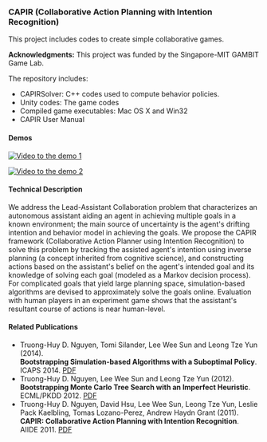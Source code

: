 ### CAPIR (Collaborative Action Planning with Intention Recognition)

This project includes codes to create simple collaborative games. 

**Acknowledgments:** This project was funded by the Singapore-MIT GAMBIT Game Lab.

The repository includes:
* CAPIRSolver: C++ codes used to compute behavior policies.
* Unity codes: The game codes 
* Compiled game executables: Mac OS X and Win32 
* CAPIR User Manual 

#### Demos

[![Video to the demo 1](http://img.youtube.com/vi/nTYQ2Oo1udA/0.jpg)](http://www.youtube.com/watch?v=nTYQ2Oo1udA)

[![Video to the demo 2](http://img.youtube.com/vi/Kn3CWDXw2Hw/0.jpg)](http://www.youtube.com/watch?v=Kn3CWDXw2Hw)

#### Technical Description

We address the Lead-Assistant Collaboration problem that characterizes an 
autonomous assistant aiding an agent in achieving multiple goals in a known 
environment; the main source of uncertainty is the agent's drifting intention 
and behavior model in achieving the goals. We propose the CAPIR framework 
(Collaborative Action Planner using Intention Recognition) to solve this problem 
by tracking the assisted agent's intention using inverse planning (a concept 
inherited from cognitive science), and constructing actions based on the 
assistant's belief on the agent's intended goal and its knowledge of solving 
each goal (modeled as a Markov decision process). For complicated goals that yield 
large planning space, simulation-based algorithms are devised to approximately 
solve the goals online. Evaluation with human players in an experiment game shows 
that the assistant's resultant course of actions is near human-level.

#### Related Publications

* Truong-Huy D. Nguyen, Tomi Silander, Lee Wee Sun and Leong Tze Yun (2014).  
**Bootstrapping Simulation-based Algorithms with a Suboptimal Policy**.  
ICAPS 2014. [PDF](https://dl.dropboxusercontent.com/u/76930/Personal/publications/Nguyen_ICAPS2014.pdf)
* Truong-Huy D. Nguyen, Lee Wee Sun and Leong Tze Yun (2012).  
**Bootstrapping Monte Carlo Tree Search with an Imperfect Heuristic**.  
ECML/PKDD 2012. [PDF](https://dl.dropboxusercontent.com/u/76930/Personal/publications/Nguyen_ECML2012.pdf)
* Truong-Huy D. Nguyen, David Hsu, Lee Wee Sun, Leong Tze Yun, Leslie Pack Kaelbling, 
Tomas Lozano-Perez, Andrew Haydn Grant (2011).  
**CAPIR: Collaborative Action Planning with Intention Recognition**.  
AIIDE 2011.
[PDF](https://dl.dropboxusercontent.com/u/76930/Personal/publications/Nguyen_AIIDE2011.pdf)
